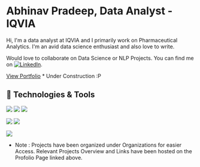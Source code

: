 # Abhinav Pradeep, Data Analyst - IQVIA

  Hi, I'm a data analyst at IQVIA and I primarily work on Pharmaceutical Analytics. I'm an avid data science enthusiast and also love to write.
  
  Would love to collaborate on Data Science or NLP Projects. You can find me on  [![LinkedIn][1.2]][1].
  
  [View Portfolio](https://abhinav2301.github.io/Portfolio/) * Under Construction :P

[1.2]: https://raw.githubusercontent.com/MartinHeinz/MartinHeinz/master/linkedin-3-16.png (LinkedIn icon without padding)

<!-- Links to your social media accounts -->

[1]: https://www.linkedin.com/in/abhinav-pradeep-4414a1107/
  
## 🔧 Technologies & Tools
![](https://img.shields.io/badge/OS-Linux-informational?style=flat&logo=linux&logoColor=white&color=2bbc8a)
![](https://img.shields.io/badge/Code-Python-informational?style=flat&logo=python&logoColor=white&color=2bbc8a)
![](https://img.shields.io/badge/Tools-PostgreSQL-informational?style=flat&logo=postgresql&logoColor=white&color=2bbc8a)

![](https://img.shields.io/badge/Tools-Tableau-informational?style=flat&logo=tableau&logoColor=white&color=2bbc8a)
![](https://img.shields.io/badge/Tools-Docker-informational?style=flat&logo=docker&logoColor=white&color=2bbc8a)


<img align="center" src="https://github-readme-stats.vercel.app/api/?username=abhinav2301&theme=gotham&count_private=true&show_icons=true" />


* Note : Projects have been organized under Organizations for easier Access. Relevant Projects Overview and Links have been hosted on the Profolio Page linked above.


